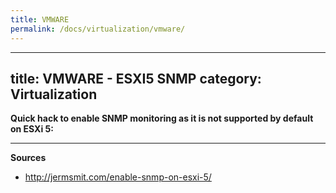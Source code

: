 ```yaml
---
title: VMWARE
permalink: /docs/virtualization/vmware/
---
```

---
title: VMWARE - ESXI5 SNMP
category: Virtualization
---

**Quick hack to enable SNMP monitoring as it is not supported by default on ESXi 5:**  

***
**Sources**
* http://jermsmit.com/enable-snmp-on-esxi-5/

